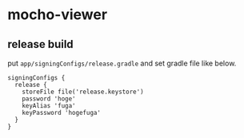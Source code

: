 # mocho-viewer

## release build

put `app/signingConfigs/release.gradle` and set gradle file like below.

```
signingConfigs {
  release {
    storeFile file('release.keystore')
    password 'hoge'
    keyAlias 'fuga'
    keyPassword 'hogefuga'
  }  
}
```

